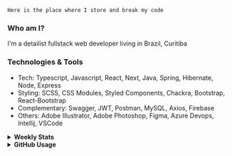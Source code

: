 ```
Here is the place where I store and break my code
```
### Who am I?
I'm a detailist fullstack web developer living in Brazil, Curitiba

### Technologies & Tools
- Tech: Typescript, Javascript, React, Next, Java, Spring, Hibernate, Node, Express
- Styling: SCSS, CSS Modules, Styled Components, Chackra, Bootstrap, React-Bootstrap
- Complementary: Swagger, JWT, Postman, MySQL, Axios, Firebase
- Others: Adobe Illustrator, Adobe Photoshop, Figma, Azure Devops, Intellij, VSCode

<details>
  <summary><b> Weekly Stats</b></summary>
<!--START_SECTION:waka-->

```txt
Java          13 hrs 19 mins  ██████████░░░░░░░░░░░░░░░   40.59 %
TypeScript    12 hrs 45 mins  █████████▓░░░░░░░░░░░░░░░   38.84 %
JavaScript    3 hrs 56 mins   ███░░░░░░░░░░░░░░░░░░░░░░   12.01 %
JSON          1 hr 7 mins     █░░░░░░░░░░░░░░░░░░░░░░░░   03.43 %
HTML          27 mins         ▒░░░░░░░░░░░░░░░░░░░░░░░░   01.42 %
```

<!--END_SECTION:waka-->
</details>

<details>
  <summary><b> GitHub Usage</b></summary>
  
[![Top Langs](https://github-readme-stats.vercel.app/api/top-langs/?username=gxlpes&&langs_count=9&layout=compact)](https://github.com/anuraghazra/github-readme-stats)

</details>
